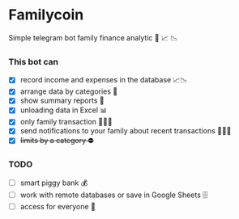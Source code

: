 # Familycoin
Simple telegram bot family finance analytic 💸 📈 📉

### This bot can
- [x] record income and expenses in the database 📈📉
- [x] arrange data by categories 📌
- [x] show summary reports 📝
- [x] unloading data in Excel 📊
- [x] only family transaction 👨‍👩‍👧
- [x] send notifications to your family about recent transactions 👨‍👩‍👧
- [x] ~~limits by a category ⛔️~~

### TODO
- [ ] smart piggy bank 💰
- [ ] work with remote databases or save in Google Sheets 🗄
- [ ] access for everyone 🥳